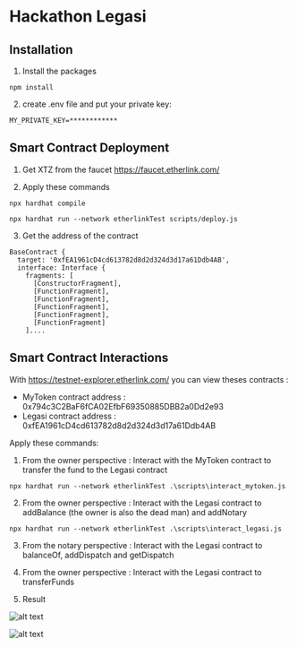 # Hackathon Legasi

## Installation

1. Install the packages

`npm install`

2. create .env file and put your private key:

`MY_PRIVATE_KEY=************`

## Smart Contract Deployment

1. Get XTZ from the faucet https://faucet.etherlink.com/

2. Apply these commands

```
npx hardhat compile

npx hardhat run --network etherlinkTest scripts/deploy.js
```

3. Get the address of the contract
```
BaseContract {
  target: '0xfEA1961cD4cd613782d8d2d324d3d17a61Ddb4AB',
  interface: Interface {
    fragments: [
      [ConstructorFragment],
      [FunctionFragment],
      [FunctionFragment],
      [FunctionFragment],
      [FunctionFragment],
      [FunctionFragment]
    ]....
```

## Smart Contract Interactions

With https://testnet-explorer.etherlink.com/ you can view theses contracts :
- MyToken contract address : 0x794c3C2BaF6fCA02EfbF69350885DBB2a0Dd2e93
- Legasi contract address : 0xfEA1961cD4cd613782d8d2d324d3d17a61Ddb4AB

Apply these commands: 

1. From the owner perspective : Interact with the MyToken contract to transfer the fund to the Legasi contract

```
npx hardhat run --network etherlinkTest .\scripts\interact_mytoken.js
```

2. From the owner perspective : Interact with the Legasi contract to addBalance (the owner is also the dead man) and addNotary 

```
npx hardhat run --network etherlinkTest .\scripts\interact_legasi.js
```

3. From the notary perspective : Interact with the Legasi contract to balanceOf, addDispatch and getDispatch

4. From the owner perspective : Interact with the Legasi contract to transferFunds

5. Result

![alt text](./images/imgage1.png)


![alt text](./images/imgage2.png)